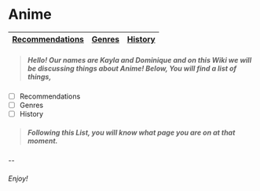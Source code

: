 # Anime
| [Recommendations](RecsMain.md) | [Genres](GenreMain.md) | [History](HistoryMain.md)|
| ----------- | ----------- |-----------------|
> ##### Hello! Our names are Kayla and Dominique and on this Wiki we will be discussing things about Anime! Below, You will find a list of things,
- [ ] Recommendations
- [ ] Genres
- [ ] History
> ##### Following this List, you will know what page you are on at that moment.
--
###### Enjoy!

